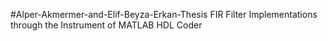 #Alper-Akmermer-and-Elif-Beyza-Erkan-Thesis
FIR Filter Implementations through the Instrument of MATLAB HDL Coder
